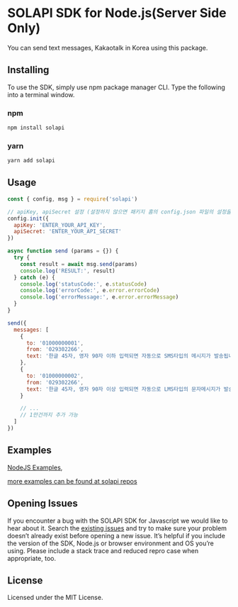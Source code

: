 # SOLAPI SDK for Node.js(Server Side Only)

You can send text messages, Kakaotalk in Korea using this package.

## Installing

To use the SDK, simply use npm package manager CLI. Type the following into a terminal window.

### npm

```bash
npm install solapi
```

### yarn

```bash
yarn add solapi
```

## Usage

```javascript
const { config, msg } = require('solapi')

// apiKey, apiSecret 설정 (설정하지 않으면 패키지 홈의 config.json 파일의 설정을 참고합니다.)
config.init({
  apiKey: 'ENTER_YOUR_API_KEY',
  apiSecret: 'ENTER_YOUR_API_SECRET'
})

async function send (params = {}) {
  try {
    const result = await msg.send(params)
    console.log('RESULT:', result)
  } catch (e) {
    console.log('statusCode:', e.statusCode)
    console.log('errorCode:', e.error.errorCode)
    console.log('errorMessage:', e.error.errorMessage)
  }
}

send({
  messages: [
    {
      to: '01000000001',
      from: '029302266',
      text: '한글 45자, 영자 90자 이하 입력되면 자동으로 SMS타입의 메시지가 발송됩니다.'
    },
    {
      to: '01000000002',
      from: '029302266',
      text: '한글 45자, 영자 90자 이상 입력되면 자동으로 LMS타입의 문자메시지가 발송됩니다. 0123456789 ABCDEFGHIJKLMNOPQRSTUVWXYZ'
    }

    // ...
    // 1만건까지 추가 가능
  ]
})
```

## Examples

[NodeJS Examples](https://github.com/solapi/solapi-sdk-js-v4/tree/master/examples),

[more examples can be found at solapi repos](https://github.com/solapi)

## Opening Issues

If you encounter a bug with the SOLAPI SDK for Javascript we would like to hear about it. Search
the [existing issues](https://github.com/solapi/solapi-sdk-js-v4/issues) and try to make sure your problem doesn’t
already exist before opening a new issue. It’s helpful if you include the version of the SDK, Node.js or browser
environment and OS you’re using. Please include a stack trace and reduced repro case when appropriate, too.

## License

Licensed under the MIT License.
